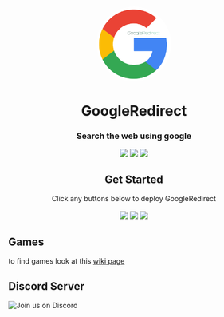 <div align="center">
         
<img style="border-radius:50%" height="150px" src="https://raw.githubusercontent.com/NRZT555/GoogleRedirect/main/static/googleredirect.png">

<h1>GoogleRedirect</h1>

<h3>Search the web using google</h3>
 
<a href="" alt="Made with NodeJS"><img src="https://img.shields.io/badge/Made%20with-Node.JS-6DA55F?style=for-the-badge&logo=node.js&logoColor=white"></a> 
<a href="https://github.com/NRZT555/GoogleRedirect/issues/" alt="GitHub issues"><img src="https://img.shields.io/github/issues/NRZT555/GoogleRedirect?style=for-the-badge"></a>
<a href="https://github.com/NRZT555/GoogleRedirect/graphs/contributors/" alt=""><img src="https://img.shields.io/github/contributors/NRZT555/GoogleRedirect?style=for-the-badge"></a>

</div>

<div align="center">
         <h2>Get Started</h2>
         <a>Click any buttons below to deploy GoogleRedirect</a>
         <br>
         <br>
<a href="https://github.com/NRZT555/GoogleRedirect/wiki/heroku"><img height="30px" src="https://www.herokucdn.com/deploy/button.svg"><img></a>
<a href="https://github.com/NRZT555/GoogleRedirect/wiki/replit"><img height="30px" src="https://binbashbanana.github.io/deploy-buttons/buttons/remade/replit.svg"><img></a>
<a href="https://github.com/NRZT555/GoogleRedirect/wiki/railway"><img height="30px" src="https://binbashbanana.github.io/deploy-buttons/buttons/remade/railway.svg"><img></a>
</div>

## Games 
to find games look at this [wiki page](https://github.com/NRZT555/GoogleRedirect/wiki/games)

## Discord Server

![Join us on Discord](https://invidget.switchblade.xyz/k7AMxeuwW5?theme=light)

